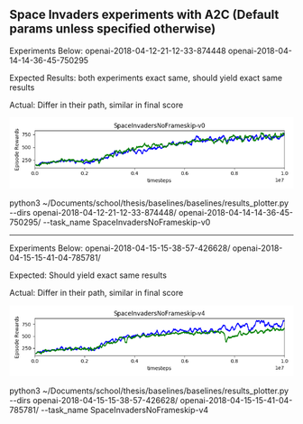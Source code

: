 Space Invaders experiments with A2C (Default params unless specified otherwise)
-----------------------------------------------------------------------------------------------------------------


Experiments Below: openai-2018-04-12-21-12-33-874448  openai-2018-04-14-14-36-45-750295 

Expected Results: both experiments exact same, should yield exact same results

Actual: Differ in their path, similar in final score


![Results](https://github.com/andrewgough94/agents/blob/master/atari/experiments/a2cExperiments/spaceinvaders/Figure_1.png)

python3 ~/Documents/school/thesis/baselines/baselines/results_plotter.py --dirs openai-2018-04-12-21-12-33-874448/ openai-2018-04-14-14-36-45-750295/ --task_name SpaceInvadersNoFrameskip-v0


-----------------------------------------------------------------------------------------------------------------
Experiments Below: openai-2018-04-15-15-38-57-426628/ openai-2018-04-15-15-41-04-785781/

Expected: Should yield exact same results

Actual: Differ in their path, similar in final score

![Results](https://github.com/andrewgough94/agents/blob/master/atari/experiments/a2cExperiments/spaceinvaders/Figure_2.png)

python3 ~/Documents/school/thesis/baselines/baselines/results_plotter.py --dirs openai-2018-04-15-15-38-57-426628/ openai-2018-04-15-15-41-04-785781/ --task_name SpaceInvadersNoFrameskip-v4
